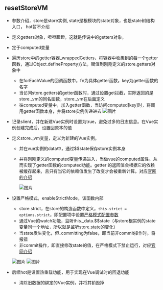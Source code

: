 ## resetStoreVM
- 参数介绍，store是store实例, state是根模块的state对象，也是state树结构入口， hot暂不介绍
- 定义getters对象，噔噔蹬蹬，这就是传说中的getters对象。
- 定于computed变量

- 遍历store中的getter容器_wrappedGetters，将容器中收集到的每一个getter函数，通过Object.defineProperty方法，赋值到刚刚定义的store.getters对象中
  - 在forEachValue的回调函数中，fn为具体getter函数，key为getter函数的名字
  - 当访问store.getters的getter函数时，通过设置get拦截，实际返回的是store._vm的同名函数，store._vm在后面定义
  - 往computed变量中，加入getter函数，当访问computed\[key]时，将调用getter函数本身，并将store实例传递进去
    ![图片](http://momo-project.b0.upaiyun.com/Assets/VUEX/chapter/imgs/resetStoreVM-001.png)


- 记录slient，并在新建Vue实例时设置为true，避免过多的日志信息。在Vue实例创建完成后，设置回原本的值

- 定义store._vm变量，定义为新建的Vue实例。
  - 并在vue实例的data中，通过$$state保存store实例本身
  - 并将刚刚定义的computed变量传递进入，当做vue的computed属性。从而实现了getter函数的computed功能。getter 的返回值会根据它的依赖被缓存起来，且只有当它的依赖值发生了改变才会被重新计算。对应[官网的介绍](https://store.vuejs.org/zh/guide/getters.html#getter)

    ![图片](http://momo-project.b0.upaiyun.com/Assets/VUEX/chapter/imgs/resetStoreVM-002.png)





- 设置严格模式，enableStrictMode，该函数内部
  - store.strict，在store的构造函数中定义，```this.strict = options.strict```，即配置项中设置[严格模式配置参数](https://vuex.vuejs.org/zh/guide/strict.html#%E4%B8%A5%E6%A0%BC%E6%A8%A1%E5%BC%8F)
  - 通过Vue的watch功能，监听this._data.$$state（与store根实例的state变量同一个地址，所以就是监听store.state的变化）
  - 当state发生变化，但_committing为false，即当前非commit操作时。将报错
  - 非commit操作，即直接修改state的值，在严格模式下禁止运行，对应[官网介绍](https://store.vuejs.org/zh/guide/strict.html)

   ![图片](http://momo-project.b0.upaiyun.com/Assets/VUEX/chapter/imgs/resetStoreVM-003.png)
   ![图片](http://momo-project.b0.upaiyun.com/Assets/VUEX/chapter/imgs/resetStoreVM-005.png)


- 后续hot是设置热重载功能，用于实现在Vue调试时的回退功能
  - 清除旧数据的绑定的Vue实例，并将其销毁掉
